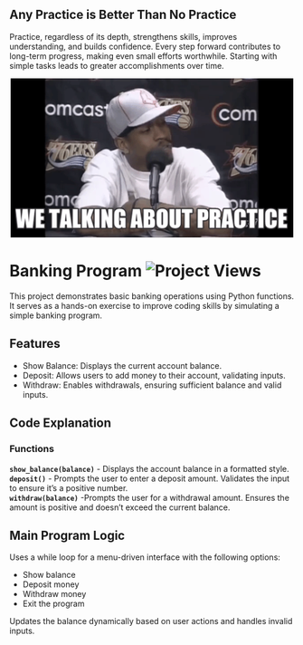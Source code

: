 ## Any Practice is Better Than No Practice
Practice, regardless of its depth, strengthens skills, improves understanding, and builds confidence. Every step forward contributes to long-term progress, making even small efforts worthwhile. Starting with simple tasks leads to greater accomplishments over time.

<div align="center">
    <img src="https://raw.githubusercontent.com/BrunosCodeLab/Images/refs/heads/main/Practice_BankingProgram/Iverson%20Practice.gif" alt="Banner" width="500" />
</div> 


# Banking Program ![Project Views](https://hits.seeyoufarm.com/api/count/incr/badge.svg?url=https%3A%2F%2Fgithub.com%2FBrunosCodeLab%2FPractice_BankingProgram&count_bg=%235C9CFF&title_bg=%23008FC9&icon=&icon_color=%23E7E7E7&title=hits&edge_flat=false)
This project demonstrates basic banking operations using Python functions. It serves as a hands-on exercise to improve coding skills by simulating a simple banking program.

## Features
- Show Balance: Displays the current account balance.
- Deposit: Allows users to add money to their account, validating inputs.
- Withdraw: Enables withdrawals, ensuring sufficient balance and valid inputs.

## Code Explanation <br>
### Functions
**`show_balance(balance)`** - Displays the account balance in a formatted style. <br>
**`deposit()`** - Prompts the user to enter a deposit amount. Validates the input to ensure it’s a positive number. <br>
**`withdraw(balance)`** -Prompts the user for a withdrawal amount. Ensures the amount is positive and doesn’t exceed the current balance. <br>

## Main Program Logic
Uses a while loop for a menu-driven interface with the following options:
- Show balance
- Deposit money
- Withdraw money
- Exit the program <br>

Updates the balance dynamically based on user actions and handles invalid inputs.
